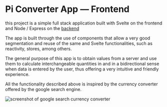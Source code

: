 # Pi Converter App — Frontend

this project is a simple full stack application built with Svelte on the
frontend and Node / Express on the
[backend](https://github.com/yeraldev/pi-converter-api)

The app is built through the use of components that allow a very good
segmentation and reuse of the same and Svelte functionalities, such as
reactivity, stores, among others.

The general purpose of this app is to obtain values ​​from a server and use them
to calculate interchangeable quantities in and in a bidirectional sense when
data is entered by the user, thus offering a very intuitive and friendly
experience.

All the functionality described above is inspired by the currency converter
offered by the google search engine.

<p> <img alt="screenshot of google search currency converter" src="/public/btcusd.png"> </p>

